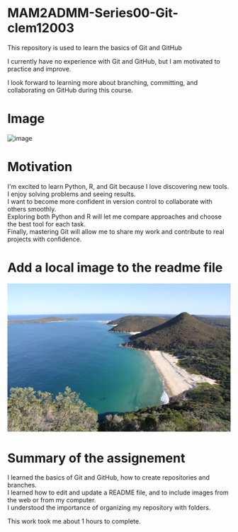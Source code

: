 # MAM2ADMM-Series00-Git-clem12003
This repository is used to learn the basics of Git and GitHub 

I currently have no experience with Git and GitHub, but I am motivated to practice and improve.  

I look forward to learning more about branching, committing, and collaborating on GitHub during this course.

# Image
![image](https://letsenhance.io/static/73136da51c245e80edc6ccfe44888a99/396e9/MainBefore.jpg)

# Motivation

I'm excited to learn Python, R, and Git because I love discovering new tools.  
I enjoy solving problems and seeing results.  
I want to become more confident in version control to collaborate with others smoothly.  
Exploring both Python and R will let me compare approaches and choose the best tool for each task.  
Finally, mastering Git will allow me to share my work and contribute to real projects with confidence.

# Add a local image to the readme file
![image](images/my-image.JPG)

# Summary of the assignement
I learned the basics of Git and GitHub, how to create repositories and branches.   
I learned how to edit and update a README file, and to include images from the web or from my computer.  
I understood the importance of organizing my repository with folders.  

This work took me about 1 hours to complete.